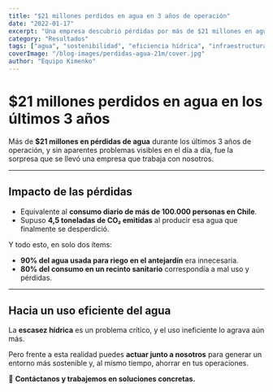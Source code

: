 ```yaml
---
title: "$21 millones perdidos en agua en 3 años de operación"
date: "2022-01-17"
excerpt: "Una empresa descubrió pérdidas por más de $21 millones en agua en sus instalaciones, equivalentes al consumo diario de 100.000 personas, debido a riego innecesario y mal uso en sanitarios."
category: "Resultados"
tags: ["agua", "sostenibilidad", "eficiencia hídrica", "infraestructura", "ahorro"]
coverImage: "/blog-images/perdidas-agua-21m/cover.jpg"
author: "Equipo Kimenko"
---
```


# $21 millones perdidos en agua en los últimos 3 años  

Más de **$21 millones en pérdidas de agua** durante los últimos 3 años de operación, y sin aparentes problemas visibles en el día a día, fue la sorpresa que se llevó una empresa que trabaja con nosotros.  

---

## Impacto de las pérdidas  
- Equivalente al **consumo diario de más de 100.000 personas en Chile**.  
- Supuso **4,5 toneladas de CO₂ emitidas** al producir esa agua que finalmente se desperdició.  

Y todo esto, en solo dos ítems:  
- **90% del agua usada para riego en el antejardín** era innecesaria.  
- **80% del consumo en un recinto sanitario** correspondía a mal uso y pérdidas.  

---

## Hacia un uso eficiente del agua  
La **escasez hídrica** es un problema crítico, y el uso ineficiente lo agrava aún más.  

Pero frente a esta realidad puedes **actuar junto a nosotros** para generar un entorno más sostenible y, al mismo tiempo, ahorrar en tus operaciones.  

📩 **Contáctanos y trabajemos en soluciones concretas.**  
